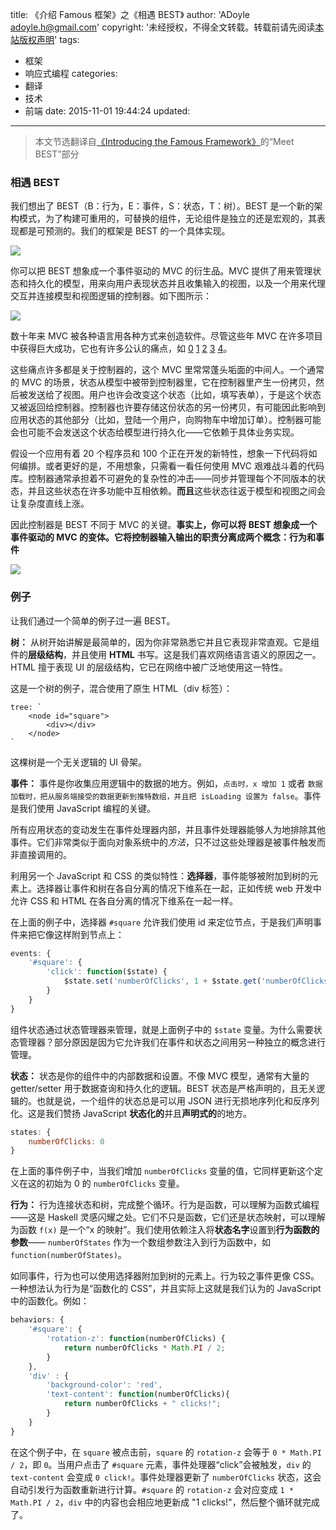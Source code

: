 title: 《介绍 Famous 框架》之《相遇 BEST》
author: 'ADoyle <adoyle.h@gmail.com>'
copyright: '未经授权，不得全文转载。转载前请先阅读[本站版权声明](http://adoyle.me/copyright)'
tags:
  - 框架
  - 响应式编程
categories:
  - 翻译
  - 技术
  - 前端
date: 2015-11-01 19:44:24
updated:
---


> 本文节选翻译自[《Introducing the Famous Framework》][origin]的“Meet BEST”部分

<!-- more -->


### 相遇 BEST

我们想出了 BEST（B：行为，E：事件，S：状态，T：树）。BEST 是一个新的架构模式，为了构建可重用的，可替换的组件，无论组件是独立的还是宏观的，其表现都是可预测的。我们的框架是 BEST 的一个具体实现。

![](http://ww2.sinaimg.cn/large/006aQyYMgw1exk5p4ko6kj31kw0vr78z.jpg)

你可以把 BEST 想象成一个事件驱动的 MVC 的衍生品。MVC 提供了用来管理状态和持久化的模型，用来向用户表现状态并且收集输入的视图，以及一个用来代理交互并连接模型和视图逻辑的控制器。如下图所示：

![](http://ww4.sinaimg.cn/large/006aQyYMgw1exk5q0k5onj31kw0vw40d.jpg)

数十年来 MVC 被各种语言用各种方式来创造软件。尽管这些年 MVC 在许多项目中获得巨大成功，它也有许多公认的痛点，如 [0](https://weblogs.java.net/blog/editor/archive/2009/11/05/eric-spiegelberg-avoiding-mvc-controller-bloat) [1](http://stackoverflow.com/questions/5193368/keeping-asp-net-mvc-controller-size-down) [2](http://www.sitepoint.com/mvc-problem-solution/) [3](http://typicalprogrammer.com/php-mvc-maintenance-very-costly/) [4](https://www.airpair.com/angularjs/posts/top-10-mistakes-angularjs-developers-make#4-controller-bloat)。

这些痛点许多都是关于控制器的，这个 MVC 里常常蓬头垢面的中间人。一个通常的 MVC 的场景，状态从模型中被带到控制器里，它在控制器里产生一份拷贝，然后被发送给了视图。用户也许会改变这个状态（比如，填写表单），于是这个状态又被返回给控制器。控制器也许要存储这份状态的另一份拷贝，有可能因此影响到应用状态的其他部分（比如，登陆一个用户，向购物车中增加订单）。控制器可能会也可能不会发送这个状态给模型进行持久化——它依赖于具体业务实现。

假设一个应用有着 20 个程序员和 100 个正在开发的新特性，想象一下代码将如何编排。或者更好的是，不用想象，只需看一看任何使用 MVC 艰难战斗着的代码库。控制器通常承担着不可避免的复杂性的冲击——同步并管理每个不同版本的状态，并且这些状态在许多功能中互相依赖。**而且**这些状态往返于模型和视图之间会让复杂度直线上涨。

因此控制器是 BEST 不同于 MVC 的关键。**事实上，你可以将 BEST 想象成一个事件驱动的 MVC 的变体。它将控制器输入输出的职责分离成两个概念：行为和事件**

![](http://ww4.sinaimg.cn/large/006aQyYMgw1exk5nil20yj31kw0vqgqc.jpg)

### 例子

让我们通过一个简单的例子过一遍 BEST。

**树：** 从树开始讲解是最简单的，因为你非常熟悉它并且它表现非常直观。它是组件的**层级结构**，并且使用 **HTML** 书写。这是我们喜欢网络语言语义的原因之一。HTML 擅于表现 UI 的层级结构，它已在网络中被广泛地使用这一特性。

这是一个树的例子，混合使用了原生 HTML（div 标签）：

```
tree: `
    <node id="square">
        <div></div>
    </node>
`
```

这棵树是一个无关逻辑的 UI 骨架。

**事件：** 事件是你收集应用逻辑中的数据的地方。例如，`点击时，x 增加 1` 或者 `数据加载时，把从服务端接受的数据更新到推特数组，并且把 isLoading 设置为 false`。事件是我们使用 JavaScript 编程的关键。

所有应用状态的变动发生在事件处理器内部，并且事件处理器能够人为地排除其他事件。它们非常类似于面向对象系统中的*方法*，只不过这些处理器是被事件触发而非直接调用的。

利用另一个 JavaScript 和 CSS 的类似特性：**选择器**，事件能够被附加到树的元素上。选择器让事件和树在各自分离的情况下维系在一起，正如传统 web 开发中允许 CSS 和 HTML 在各自分离的情况下维系在一起一样。

在上面的例子中，选择器 `#square` 允许我们使用 id 来定位节点，于是我们声明事件来把它像这样附到节点上：

```js
events: {
    '#square': {
        'click': function($state) {
            $state.set('numberOfClicks', 1 + $state.get('numberOfClicks'));
        }
    }
}
```

组件状态通过状态管理器来管理，就是上面例子中的 `$state` 变量。为什么需要状态管理器？部分原因是因为它允许我们在事件和状态之间用另一种独立的概念进行管理。


**状态：** 状态是你的组件中的内部数据和设置。不像 MVC 模型，通常有大量的 getter/setter 用于数据查询和持久化的逻辑。BEST 状态是严格声明的，且无关逻辑的。也就是说，一个组件的状态总是可以用 JSON 进行无损地序列化和反序列化。这是我们赞扬 JavaScript **状态化的**并且**声明式的**的地方。

```js
states: {
    numberOfClicks: 0
}
```

在上面的事件例子中，当我们增加 `numberOfClicks` 变量的值，它同样更新这个定义在这的初始为 0 的 `numberOfClicks` 变量。

**行为：** 行为连接状态和树，完成整个循环。行为是函数，可以理解为函数式编程——这是 Haskell 灵感闪耀之处。它们不只是函数，它们还是状态映射，可以理解为函数 `f(x)` 是一个“x 的映射”。我们使用依赖注入将**状态名字**设置到**行为函数的参数**—— `numberOfStates` 作为一个数组参数注入到行为函数中，如 `function(numberOfStates)`。

如同事件，行为也可以使用选择器附加到树的元素上。行为较之事件更像 CSS。一种想法认为行为是“函数化的 CSS”，并且实际上这就是我们认为的 JavaScript 中的函数化。例如：

```js
behaviors: {
    '#square': {
        'rotation-z': function(numberOfClicks) {
            return numberOfClicks * Math.PI / 2;
        }
    },
    'div' : {
        'background-color': 'red',
        'text-content': function(numberOfClicks){
            return numberOfClicks + " clicks!";
        }
    }
}
```

在这个例子中，在 `square` 被点击前，`square` 的 `rotation-z` 会等于 `0 * Math.PI / 2`，即 `0`。当用户点击了 `#square` 元素，事件处理器“click”会被触发，`div` 的 `text-content` 会变成 `0 click!`。事件处理器更新了 `numberOfClicks` 状态，这会自动引发行为函数重新进行计算。`#square` 的 `rotation-z` 会对应变成 `1 * Math.PI / 2`，`div` 中的内容也会相应地更新成 "1 clicks!"，然后整个循环就完成了。


<!-- 以下是相关链接 -->

[origin]: https://blog.famous.org/introducing-the-famous-framework/
[0]: https://en.wikipedia.org/wiki/Turtles_all_the_way_down